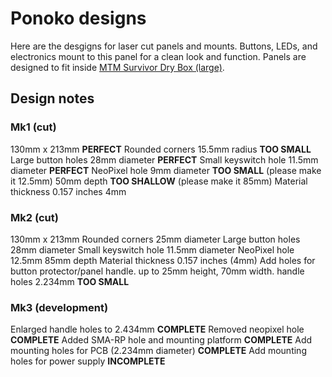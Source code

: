 # Ponoko designs

Here are the desgigns for laser cut panels and mounts. Buttons, LEDs, and electronics mount to this panel for a clean look and function. Panels are designed to fit inside [MTM Survivor Dry Box (large)](https://amzn.to/2jgJ5JL).

## Design notes

### Mk1 (cut)

130mm x 213mm **PERFECT**
Rounded corners 15.5mm radius **TOO SMALL**
Large button holes 28mm diameter **PERFECT**
Small keyswitch hole 11.5mm diameter **PERFECT**
NeoPixel hole 9mm diameter **TOO SMALL** (please make it 12.5mm)
50mm depth **TOO SHALLOW** (please make it 85mm)
Material thickness 0.157 inches 4mm



### Mk2 (cut)

130mm x 213mm
Rounded corners 25mm diameter
Large button holes 28mm diameter
Small keyswitch hole 11.5mm diameter
NeoPixel hole 12.5mm
85mm depth
Material thickness 0.157 inches (4mm)
Add holes for button protector/panel handle. up to 25mm height, 70mm width.
handle holes 2.234mm **TOO SMALL**


### Mk3 (development)

Enlarged handle holes to 2.434mm **COMPLETE**
Removed neopixel hole **COMPLETE**
Added SMA-RP hole and mounting platform **COMPLETE**
Add mounting holes for PCB (2.234mm diameter) **COMPLETE**
Add mounting holes for power supply **INCOMPLETE**
